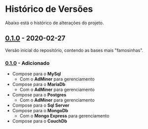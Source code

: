 # Histórico de Versões

Abaixo está o histórico de alterações do projeto.

## [0.1.0] - 2020-02-27

Versão inicial do repositório, contendo as bases mais "famosinhas".

### [0.1.0] - Adicionado

+ Compose para o **MySql**
  + Com o **AdMiner** para gerenciamento
+ Compose para o **MariaDb**
  + Com o **AdMiner** para gerenciamento
+ Compose para o **Postgres**
  + Com o **AdMiner** para gerenciamento
+ Compose para o **Sql Server**
+ Compose para o **MongoDb**
  + Com o **Mongo Express** para gerenciamento
+ Compose para o **CouchDb**

<!-- links para as versões -->
[0.1.0]:https://github.com/rodolphocastro/Docker-Databases/tags/0.1.0
